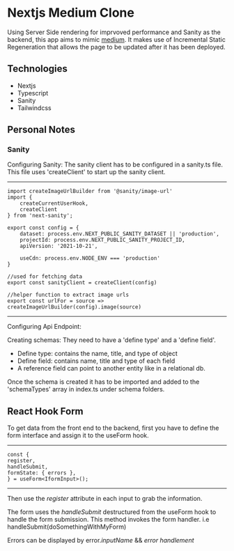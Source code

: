 # Nextjs Medium Clone

Using Server Side rendering for imprvoved performance and Sanity as the backend, this app aims to mimic [medium](https://medium.com/). It makes use of Incremental Static Regeneration that allows the page to be updated after it has been deployed. 
## Technologies

* Nextjs
* Typescript
* Sanity 
* Tailwindcss


## Personal Notes
### Sanity 

Configuring Sanity: 
The sanity client has to be configured in a sanity.ts file. This file uses 'createClient' to start up the sanity client. 

---
    import createImageUrlBuilder from '@sanity/image-url'
    import {
        createCurrentUserHook,
        createClient
    } from 'next-sanity';

    export const config = {
        dataset: process.env.NEXT_PUBLIC_SANITY_DATASET || 'production',
        projectId: process.env.NEXT_PUBLIC_SANITY_PROJECT_ID, 
        apiVersion: '2021-10-21',

        useCdn: process.env.NODE_ENV === 'production'
    }

    //used for fetching data 
    export const sanityClient = createClient(config)

    //helper function to extract image urls
    export const urlFor = source => createImageUrlBuilder(config).image(source)
---

Configuring Api Endpoint: 

Creating schemas: 
They need to have a 'define type' and a 'define field'. 

* Define type: contains the name, title, and type of object
* Define field: contains name, title and type of each field
* A reference field can point to another entity like in a relational db. 

Once the schema is created it has to be imported and added to the 'schemaTypes' array in index.ts under schema folders.  

## React Hook Form 
To get data from the front end to the backend, first you have to define the form interface and assign it to the useForm hook.

---

    const {
    register,
    handleSubmit,
    formState: { errors },
    } = useForm<IformInput>();

---

Then use the *register* attribute in each input to grab the information. 

The form uses the *handleSubmit* destructured from the useForm hook to handle the form submission. This method invokes the form handler. i.e handleSubmit(doSomethingWithMyForm)

Errors can be displayed by error.*inputName* && *error handlement*